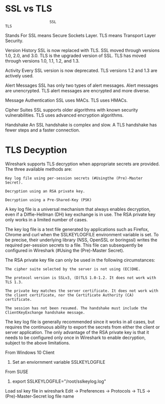 # SSL vs TLS

                        SSL                                                                         TLS

Stands For              SSL means Secure Sockets Layer.                                             TLS means Transport Layer Security.

Version History         SSL is now replaced with TLS. SSL moved through versions 1.0, 2.0, and 3.0. TLS is the upgraded version of SSL. TLS has moved through versions                                                                                                       1.0, 1.1, 1.2, and 1.3.

Activity                Every SSL version is now deprecated.                                        TLS versions 1.2 and 1.3 are actively used.

Alert Messages          SSL has only two types of alert messages. Alert messages are unencrypted.   TLS alert messages are encrypted and more diverse.

Message Authentication  SSL uses MACs.                                                              TLS uses HMACs.

Cipher Suites           SSL supports older algorithms with known security vulnerabilities.          TLS uses advanced encryption algorithms.

Handshake               An SSL handshake is complex and slow.                                       A TLS handshake has fewer steps and a faster connection.

# TLS Decyption
Wireshark supports TLS decryption when appropriate secrets are provided. The three available methods are:

    Key log file using per-session secrets (#Usingthe (Pre)-Master Secret).

    Decryption using an RSA private key.

    Decryption using a Pre-Shared-Key (PSK)

A key log file is a universal mechanism that always enables decryption, even if a Diffie-Hellman (DH) key exchange is in use. The RSA private key only works in a limited number of cases.

The key log file is a text file generated by applications such as Firefox, Chrome and curl when the SSLKEYLOGFILE environment variable is set. To be precise, their underlying library (NSS, OpenSSL or boringssl) writes the required per-session secrets to a file. This file can subsequently be configured in Wireshark (#Using the (Pre)-Master Secret).

The RSA private key file can only be used in the following circumstances:

    The cipher suite selected by the server is not using (EC)DHE.

    The protocol version is SSLv3, (D)TLS 1.0-1.2. It does not work with TLS 1.3.

    The private key matches the server certificate. It does not work with the client certificate, nor the Certificate Authority (CA) certificate.

    The session has not been resumed. The handshake must include the ClientKeyExchange handshake message.

The key log file is generally recommended since it works in all cases, but requires the continuous ability to export the secrets from either the client or server application. The only advantage of the RSA private key is that it needs to be configured only once in Wireshark to enable decryption, subject to the above limitations.

From Windows 10 Client
1. Set an enviornment variable SSLKEYLOGFILE

From SUSE
1. export SSLKEYLOGFILE="/root/sslkeylog.log"

Load ssl key file in wireshark
    Edit -> Preferences -> Protocols -> TLS -> (Pre)-Master-Secret log file name
